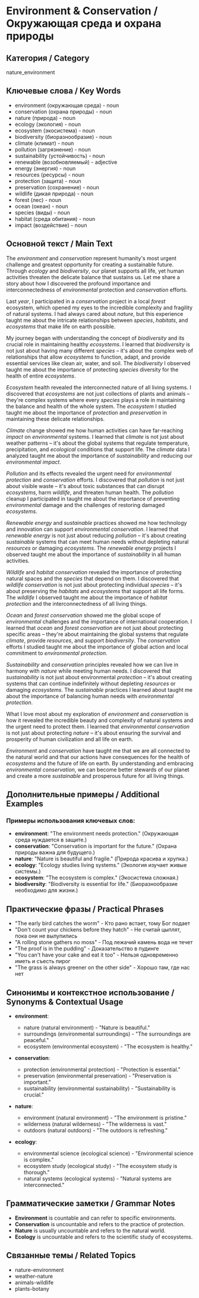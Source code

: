 # Environment & Conservation / Окружающая среда и охрана природы

## Категория / Category
nature_environment

## Ключевые слова / Key Words
- environment (окружающая среда) - noun
- conservation (охрана природы) - noun
- nature (природа) - noun
- ecology (экология) - noun
- ecosystem (экосистема) - noun
- biodiversity (биоразнообразие) - noun
- climate (климат) - noun
- pollution (загрязнение) - noun
- sustainability (устойчивость) - noun
- renewable (возобновляемый) - adjective
- energy (энергия) - noun
- resources (ресурсы) - noun
- protection (защита) - noun
- preservation (сохранение) - noun
- wildlife (дикая природа) - noun
- forest (лес) - noun
- ocean (океан) - noun
- species (виды) - noun
- habitat (среда обитания) - noun
- impact (воздействие) - noun

## Основной текст / Main Text

The *environment* and *conservation* represent humanity's most urgent challenge and greatest opportunity for creating a sustainable future. Through *ecology* and *biodiversity*, our planet supports all life, yet human activities threaten the delicate balance that sustains us. Let me share a story about how I discovered the profound importance and interconnectedness of *environmental* protection and *conservation* efforts.

Last *year*, I participated in a *conservation* project in a local *forest* ecosystem, which opened my eyes to the incredible complexity and fragility of natural systems. I had always cared about *nature*, but this experience taught me about the intricate relationships between *species*, *habitats*, and *ecosystems* that make life on earth possible.

My journey began with understanding the concept of *biodiversity* and its crucial role in maintaining healthy *ecosystems*. I learned that *biodiversity* is not just about having many different *species* – it's about the complex web of relationships that allow *ecosystems* to function, adapt, and provide essential services like clean air, water, and soil. The *biodiversity* I observed taught me about the importance of protecting *species* diversity for the health of entire *ecosystems*.

*Ecosystem* health revealed the interconnected nature of all living systems. I discovered that *ecosystems* are not just collections of plants and animals – they're complex systems where every *species* plays a role in maintaining the balance and health of the whole system. The *ecosystem* I studied taught me about the importance of *protection* and *preservation* in maintaining these delicate relationships.

*Climate* change showed me how human activities can have far-reaching *impact* on *environmental* systems. I learned that *climate* is not just about weather patterns – it's about the global systems that regulate temperature, precipitation, and *ecological* conditions that support life. The *climate* data I analyzed taught me about the importance of *sustainability* and reducing our *environmental* *impact*.

*Pollution* and its effects revealed the urgent need for *environmental* *protection* and *conservation* efforts. I discovered that *pollution* is not just about visible waste – it's about toxic substances that can disrupt *ecosystems*, harm *wildlife*, and threaten human health. The *pollution* cleanup I participated in taught me about the importance of preventing *environmental* damage and the challenges of restoring damaged *ecosystems*.

*Renewable* *energy* and *sustainable* practices showed me how technology and innovation can support *environmental* *conservation*. I learned that *renewable* *energy* is not just about reducing *pollution* – it's about creating *sustainable* systems that can meet human needs without depleting natural *resources* or damaging *ecosystems*. The *renewable* *energy* projects I observed taught me about the importance of *sustainability* in all human activities.

*Wildlife* and *habitat* *conservation* revealed the importance of protecting natural spaces and the *species* that depend on them. I discovered that *wildlife* *conservation* is not just about protecting individual *species* – it's about preserving the *habitats* and *ecosystems* that support all life forms. The *wildlife* I observed taught me about the importance of *habitat* *protection* and the interconnectedness of all living things.

*Ocean* and *forest* *conservation* showed me the global scope of *environmental* challenges and the importance of international cooperation. I learned that *ocean* and *forest* *conservation* are not just about protecting specific areas – they're about maintaining the global systems that regulate *climate*, provide *resources*, and support *biodiversity*. The *conservation* efforts I studied taught me about the importance of global action and local commitment to *environmental* *protection*.

*Sustainability* and *conservation* principles revealed how we can live in harmony with *nature* while meeting human needs. I discovered that *sustainability* is not just about environmental *protection* – it's about creating systems that can continue indefinitely without depleting *resources* or damaging *ecosystems*. The *sustainable* practices I learned about taught me about the importance of balancing human needs with *environmental* *protection*.

What I love most about my exploration of *environment* and *conservation* is how it revealed the incredible beauty and complexity of natural systems and the urgent need to protect them. I learned that *environmental* *conservation* is not just about protecting *nature* – it's about ensuring the survival and prosperity of human civilization and all life on earth.

*Environment* and *conservation* have taught me that we are all connected to the natural world and that our actions have consequences for the health of *ecosystems* and the future of life on earth. By understanding and embracing *environmental* *conservation*, we can become better stewards of our planet and create a more *sustainable* and prosperous future for all living things.

## Дополнительные примеры / Additional Examples

### Примеры использования ключевых слов:
- **environment**: "The environment needs protection." (Окружающая среда нуждается в защите.)
- **conservation**: "Conservation is important for the future." (Охрана природы важна для будущего.)
- **nature**: "Nature is beautiful and fragile." (Природа красива и хрупка.)
- **ecology**: "Ecology studies living systems." (Экология изучает живые системы.)
- **ecosystem**: "The ecosystem is complex." (Экосистема сложная.)
- **biodiversity**: "Biodiversity is essential for life." (Биоразнообразие необходимо для жизни.)

## Практические фразы / Practical Phrases

- "The early bird catches the worm" - Кто рано встает, тому Бог подает
- "Don't count your chickens before they hatch" - Не считай цыплят, пока они не вылупились
- "A rolling stone gathers no moss" - Под лежачий камень вода не течет
- "The proof is in the pudding" - Доказательство в пудинге
- "You can't have your cake and eat it too" - Нельзя одновременно иметь и съесть пирог
- "The grass is always greener on the other side" - Хорошо там, где нас нет

## Синонимы и контекстное использование / Synonyms & Contextual Usage

- **environment**: 
  - nature (natural environment) - "Nature is beautiful."
  - surroundings (environmental surroundings) - "The surroundings are peaceful."
  - ecosystem (environmental ecosystem) - "The ecosystem is healthy."

- **conservation**: 
  - protection (environmental protection) - "Protection is essential."
  - preservation (environmental preservation) - "Preservation is important."
  - sustainability (environmental sustainability) - "Sustainability is crucial."

- **nature**: 
  - environment (natural environment) - "The environment is pristine."
  - wilderness (natural wilderness) - "The wilderness is vast."
  - outdoors (natural outdoors) - "The outdoors is refreshing."

- **ecology**: 
  - environmental science (ecological science) - "Environmental science is complex."
  - ecosystem study (ecological study) - "The ecosystem study is thorough."
  - natural systems (ecological systems) - "Natural systems are interconnected."

## Грамматические заметки / Grammar Notes

- **Environment** is countable and can refer to specific environments.
- **Conservation** is uncountable and refers to the practice of protection.
- **Nature** is usually uncountable and refers to the natural world.
- **Ecology** is uncountable and refers to the scientific study of ecosystems.

## Связанные темы / Related Topics

- nature-environment
- weather-nature
- animals-wildlife
- plants-botany



